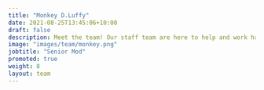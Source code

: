 ```yaml
---
title: "Monkey D.Luffy"
date: 2021-08-25T13:45:06+10:00
draft: false
description: Meet the team! Our staff team are here to help and work hard to make sure your experience in Asra is as amazing as possible.
image: "images/team/monkey.png"
jobtitle: "Senior Mod"
promoted: true
weight: 8
layout: team
---
```

